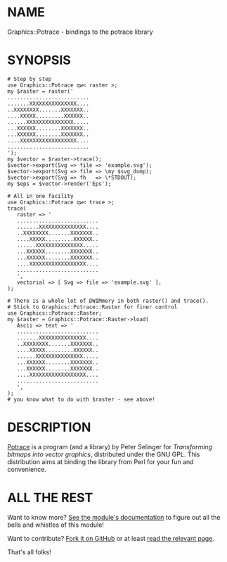 NAME
====

Graphics::Potrace - bindings to the potrace library

SYNOPSIS
========

    # Step by step
    use Graphics::Potrace qw< raster >;
    my $raster = raster('
    ..........................
    .......XXXXXXXXXXXXXXX....
    ..XXXXXXXX.......XXXXXXX..
    ....XXXXX.........XXXXXX..
    ......XXXXXXXXXXXXXXX.....
    ...XXXXXX........XXXXXXX..
    ...XXXXXX........XXXXXXX..
    ....XXXXXXXXXXXXXXXXXX....
    ..........................
    ');
    my $vector = $raster->trace();
    $vector->export(Svg => file => 'example.svg');
    $vector->export(Svg => file => \my $svg_dump);
    $vector->export(Svg => fh   => \*STDOUT);
    my $eps = $vector->render('Eps');
 
    # All in one facility
    use Graphics::Potrace qw< trace >;
    trace(
       raster => '
       ..........................
       .......XXXXXXXXXXXXXXX....
       ..XXXXXXXX.......XXXXXXX..
       ....XXXXX.........XXXXXX..
       ......XXXXXXXXXXXXXXX.....
       ...XXXXXX........XXXXXXX..
       ...XXXXXX........XXXXXXX..
       ....XXXXXXXXXXXXXXXXXX....
       ..........................
       ',
       vectorial => [ Svg => file => 'example.svg' ],
    );
 
    # There is a whole lot of DWIMmery in both raster() and trace().
    # Stick to Graphics::Potrace::Raster for finer control
    use Graphics::Potrace::Raster;
    my $raster = Graphics::Potrace::Raster->load(
       Ascii => text => '
       ..........................
       .......XXXXXXXXXXXXXXX....
       ..XXXXXXXX.......XXXXXXX..
       ....XXXXX.........XXXXXX..
       ......XXXXXXXXXXXXXXX.....
       ...XXXXXX........XXXXXXX..
       ...XXXXXX........XXXXXXX..
       ....XXXXXXXXXXXXXXXXXX....
       ..........................
       ',
    );
    # you know what to do with $raster - see above!

DESCRIPTION
===========

[Potrace](http://potrace.sourceforge.net/) is a program (and a library)
by Peter Selinger for *Transforming bitmaps into vector graphics*, distributed
under the GNU GPL. This distribution aims at binding the library from Perl for
your fun and convenience.

ALL THE REST
============

Want to know more? [See the module's documentation](http://metacpan.org/release/Graphics-Potrace) to figure out
all the bells and whistles of this module!

Want to contribute? [Fork it on GitHub](https://github.com/polettix/Graphics-Potrace) or at least
[read the relevant page](http://polettix.github.com/Graphics-Potrace).

That's all folks!

